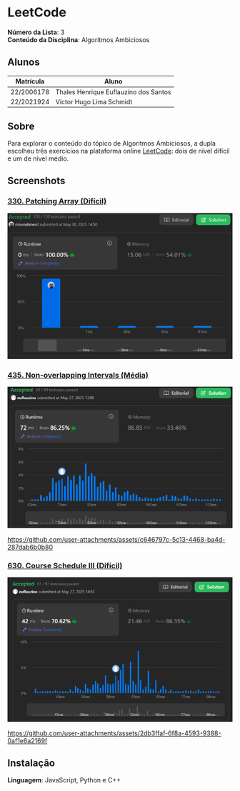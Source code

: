 # LeetCode

**Número da Lista**: 3<br>
**Conteúdo da Disciplina**: Algoritmos Ambiciosos <br>

## Alunos
|Matrícula | Aluno |
| -- | -- |
| 22/2006178 | Thales Henrique Euflauzino dos Santos  |
| 22/2021924 | Víctor Hugo Lima Schmidt               |

## Sobre 
Para explorar o conteúdo do tópico de Algoritmos Ambiciosos, a dupla escolheu três exercícios na plataforma online [LeetCode](https://leetcode.com/): dois de nível difícil e um de nível médio.

## Screenshots

### [330. Patching Array (Difícil)](https://leetcode.com/problems/patching-array/)

![330](assets/330.png)

### [435. Non-overlapping Intervals (Média)](https://leetcode.com/problems/non-overlapping-intervals/)

![435](assets/435.png)

https://github.com/user-attachments/assets/c646797c-5c13-4468-ba4d-287dab6b0b80


### [630. Course Schedule III (Difícil)](https://leetcode.com/problems/course-schedule-iii/)

![630](assets/630.png)

https://github.com/user-attachments/assets/2db3ffaf-6f8a-4593-9388-0af1e6a2169f


## Instalação 
**Linguagem**: JavaScript, Python e C++<br>
